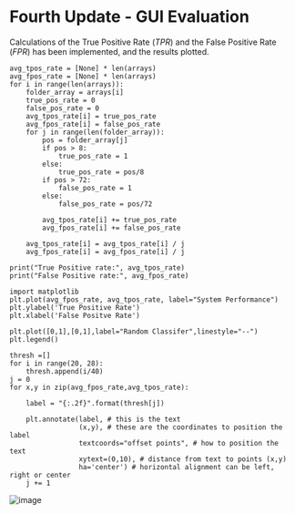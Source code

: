 # Fourth Update - GUI Evaluation
Calculations of the True Positive Rate (*TPR*) and the False Positive Rate (*FPR*) has been implemented, and the results plotted.
```
avg_tpos_rate = [None] * len(arrays)
avg_fpos_rate = [None] * len(arrays)
for i in range(len(arrays)):
    folder_array = arrays[i]
    true_pos_rate = 0
    false_pos_rate = 0
    avg_tpos_rate[i] = true_pos_rate
    avg_fpos_rate[i] = false_pos_rate
    for j in range(len(folder_array)):
        pos = folder_array[j]
        if pos > 8:
            true_pos_rate = 1
        else:
            true_pos_rate = pos/8
        if pos > 72:
            false_pos_rate = 1
        else:
            false_pos_rate = pos/72

        avg_tpos_rate[i] += true_pos_rate
        avg_fpos_rate[i] += false_pos_rate
    
    avg_tpos_rate[i] = avg_tpos_rate[i] / j
    avg_fpos_rate[i] = avg_fpos_rate[i] / j

print("True Positive rate:", avg_tpos_rate)
print("False Positive rate:", avg_fpos_rate)
```
```
import matplotlib
plt.plot(avg_fpos_rate, avg_tpos_rate, label="System Performance")
plt.ylabel('True Positive Rate')
plt.xlabel('False Positve Rate')

plt.plot([0,1],[0,1],label="Random Classifer",linestyle="--")
plt.legend()

thresh =[]
for i in range(20, 28):
    thresh.append(i/40)
j = 0
for x,y in zip(avg_fpos_rate,avg_tpos_rate):

    label = "{:.2f}".format(thresh[j])

    plt.annotate(label, # this is the text
                 (x,y), # these are the coordinates to position the label
                 textcoords="offset points", # how to position the text
                 xytext=(0,10), # distance from text to points (x,y)
                 ha='center') # horizontal alignment can be left, right or center
    j += 1
```

![image](https://github.com/Accheung/Accheung.github.io/assets/166689935/d84eadcd-44d7-4d26-a0bd-4217fe7627ec)
